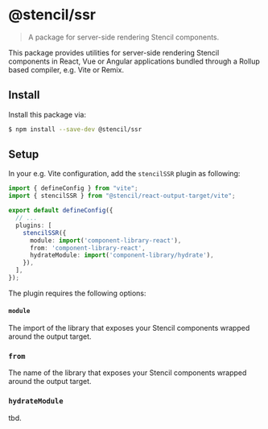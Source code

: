 # @stencil/ssr

> A package for server-side rendering Stencil components.

This package provides utilities for server-side rendering Stencil components in React, Vue or Angular applications bundled through a Rollup based compiler, e.g. Vite or Remix.

## Install

Install this package via:

```sh
$ npm install --save-dev @stencil/ssr
```

## Setup

In your e.g. Vite configuration, add the `stencilSSR` plugin as following:

```ts
import { defineConfig } from "vite";
import { stencilSSR } from "@stencil/react-output-target/vite";

export default defineConfig({
  // ...
  plugins: [
    stencilSSR({
      module: import('component-library-react'),
      from: 'component-library-react',
      hydrateModule: import('component-library/hydrate'),
    }),
  ],
});
```

The plugin requires the following options:

#### `module`

The import of the library that exposes your Stencil components wrapped around the output target.

### `from`

The name of the library that exposes your Stencil components wrapped around the output target.

### `hydrateModule`

tbd.
